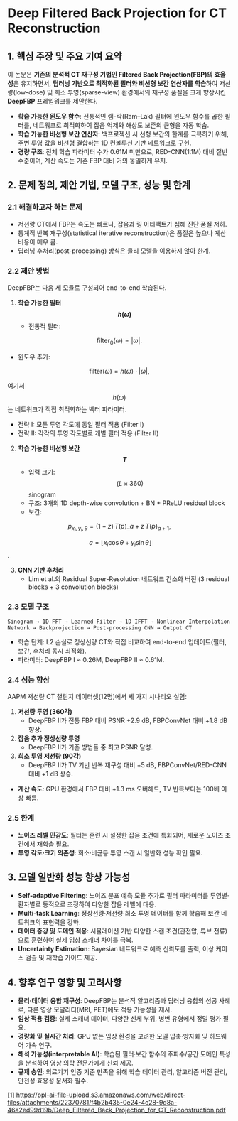 # Deep Filtered Back Projection for CT Reconstruction

## 1. 핵심 주장 및 주요 기여 요약  
이 논문은 **기존의 분석적 CT 재구성 기법인 Filtered Back Projection(FBP)의 효율성**은 유지하면서, **딥러닝 기반으로 최적화된 필터와 비선형 보간 연산자를 학습**하여 저선량(low-dose) 및 희소 투영(sparse-view) 환경에서의 재구성 품질을 크게 향상시킨 **DeepFBP** 프레임워크를 제안한다.  
- **학습 가능한 윈도우 함수**: 전통적인 램-락(Ram–Lak) 필터에 윈도우 함수를 곱한 필터를, 네트워크로 최적화하여 잡음 억제와 해상도 보존의 균형을 자동 학습.  
- **학습 가능한 비선형 보간 연산자**: 백프로젝션 시 선형 보간의 한계를 극복하기 위해, 주변 투영 값을 비선형 결합하는 1D 컨볼루션 기반 네트워크로 구현.  
- **경량 구조**: 전체 학습 파라미터 수가 0.61M 미만으로, RED-CNN(1.1M) 대비 절반 수준이며, 계산 속도는 기존 FBP 대비 거의 동일하게 유지.  

## 2. 문제 정의, 제안 기법, 모델 구조, 성능 및 한계  
### 2.1 해결하고자 하는 문제  
- 저선량 CT에서 FBP는 속도는 빠르나, 잡음과 링 아티팩트가 심해 진단 품질 저하.  
- 통계적 반복 재구성(statistical iterative reconstruction)은 품질은 높으나 계산 비용이 매우 큼.  
- 딥러닝 후처리(post-processing) 방식은 물리 모델을 이용하지 않아 한계.  

### 2.2 제안 방법  
DeepFBP는 다음 세 모듈로 구성되어 end-to-end 학습된다.  
1. **학습 가능한 필터 $$h(\omega)$$**  
   - 전통적 필터:  

$$
       \text{filter}_0(\omega) = |\omega|.
     $$  

   - 윈도우 추가:

$$
       \text{filter}(\omega) = h(\omega)\cdot|\omega|,
     $$  
  
  여기서 $$h(\omega)$$는 네트워크가 직접 최적화하는 벡터 파라미터.  
   - 전략 I: 모든 투영 각도에 동일 필터 적용 (Filter I)  
   - 전략 II: 각각의 투영 각도별로 개별 필터 적용 (Filter II)  

2. **학습 가능한 비선형 보간 $$T$$**  
   - 입력 크기: $$(L\times360)$$ sinogram  
   - 구조: 3개의 1D depth-wise convolution + BN + PReLU residual block  
   - 보간:  

$$
       p_{x_i,y_i,\theta} = (1-z)\,T(p)\_a + z\,T(p)_{a+1},
     $$  

$$\ a = \lfloor x_i\cos\theta + y_i\sin\theta\rfloor$$.  

3. **CNN 기반 후처리**  
   - Lim et al.의 Residual Super-Resolution 네트워크 간소화 버전 (3 residual blocks + 3 convolution blocks)  

### 2.3 모델 구조  
```
Sinogram → 1D FFT → Learned Filter → 1D IFFT → Nonlinear Interpolation Network → Backprojection → Post-processing CNN → Output CT
```
- 학습 단계: L2 손실로 정상선량 CT와 직접 비교하여 end-to-end 업데이트(필터, 보간, 후처리 동시 최적화).  
- 파라미터: DeepFBP I ≈ 0.26M, DeepFBP II ≈ 0.61M.  

### 2.4 성능 향상  
AAPM 저선량 CT 챌린지 데이터셋(12명)에서 세 가지 시나리오 실험:  
1. **저선량 투영 (360각)**  
   - DeepFBP II가 전통 FBP 대비 PSNR +2.9 dB, FBPConvNet 대비 +1.8 dB 향상.  
2. **잡음 추가 정상선량 투영**  
   - DeepFBP II가 기존 방법들 중 최고 PSNR 달성.  
3. **희소 투영 저선량 (90각)**  
   - DeepFBP II가 TV 기반 반복 재구성 대비 +5 dB, FBPConvNet/RED-CNN 대비 +1 dB 상승.  
- **계산 속도**: GPU 환경에서 FBP 대비 +1.3 ms 오버헤드, TV 반복보다는 100배 이상 빠름.  

### 2.5 한계  
- **노이즈 레벨 민감도**: 필터는 훈련 시 설정한 잡음 조건에 특화되어, 새로운 노이즈 조건에서 재학습 필요.  
- **투영 각도·크기 의존성**: 희소·비균등 투영 스캔 시 일반화 성능 확인 필요.  

## 3. 모델 일반화 성능 향상 가능성  
- **Self-adaptive Filtering**: 노이즈 분포 예측 모듈 추가로 필터 파라미터를 투영별·환자별로 동적으로 조정하여 다양한 잡음 레벨에 대응.  
- **Multi-task Learning**: 정상선량·저선량·희소 투영 데이터를 함께 학습해 보간 네트워크의 표현력을 강화.  
- **데이터 증강 및 도메인 적응**: 시뮬레이션 기반 다양한 스캔 조건(관전압, 튜브 전류)으로 훈련하여 실제 임상 스캐너 차이를 극복.  
- **Uncertainty Estimation**: Bayesian 네트워크로 예측 신뢰도를 출력, 이상 케이스 검출 및 재학습 가이드 제공.  

## 4. 향후 연구 영향 및 고려사항  
- **물리·데이터 융합 재구성**: DeepFBP는 분석적 알고리즘과 딥러닝 융합의 성공 사례로, 다른 영상 모달리티(MRI, PET)에도 적용 가능성을 제시.  
- **임상 적용 검증**: 실제 스캐너 데이터, 다양한 신체 부위, 병변 유형에서 정밀 평가 필요.  
- **경량화 및 실시간 처리**: GPU 없는 임상 환경을 고려한 모델 압축·양자화 및 하드웨어 가속 연구.  
- **해석 가능성(interpretable AI)**: 학습된 필터·보간 함수의 주파수/공간 도메인 특성을 분석하여 영상 의학 전문가에게 신뢰 제공.  
- **규제 승인**: 의료기기 인증 기준 만족을 위해 학습 데이터 관리, 알고리즘 버전 관리, 안전성·효용성 문서화 필수.

[1] https://ppl-ai-file-upload.s3.amazonaws.com/web/direct-files/attachments/22370781/f4b2b435-0e24-4c28-9d8a-46a2ed99d19b/Deep_Filtered_Back_Projection_for_CT_Reconstruction.pdf
